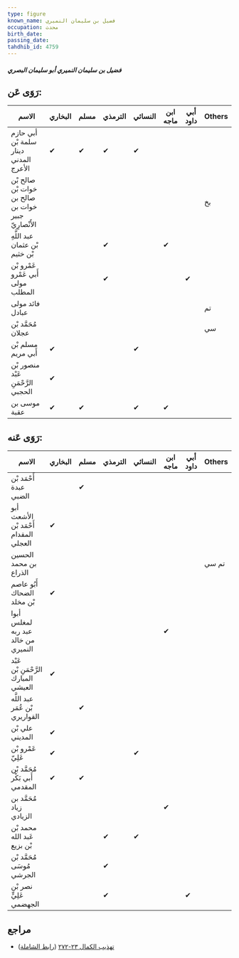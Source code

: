 ```yaml
---
type: figure
known_name: فضيل بن سليمان النميري
occupation: محدث
birth_date:
passing_date:
tahdhib_id: 4759
---
```

##### فضيل بن سليمان النميري أبو سليمان البصري

## رَوَى عَن:
| الاسم                                               | البخاري | مسلم | الترمذي | النسائي | ابن ماجه | أبي داود | Others |
| --------------------------------------------------- | ------- | ---- | ------- | ------- | -------- | -------- | ------ |
| أبي حازم سلمة بْن دينار المدني الأعرج               | ✔       | ✔    | ✔       | ✔       |          |          |        |
| صالح بْن خوات بْن صالح بن خوات بن جبير الأَنْصارِيّ |         |      |         |         |          |          | بخ     |
| عبد اللَّهِ بْن عثمان بْن خثيم                      |         |      | ✔       |         | ✔        |          |        |
| عَمْرو بْن أَبي عَمْرو مولى المطلب                  |         |      | ✔       |         |          | ✔        |        |
| فائد مولى عبادل                                     |         |      |         |         |          |          | تم     |
| مُحَمَّد بْن عجلان                                  |         |      |         |         |          |          | سي     |
| مسلم بْن أَبي مريم                                  | ✔       |      |         | ✔       |          |          |        |
| منصور بْن عَبْد الرَّحْمَنِ الحجبي                  | ✔       |      |         |         |          |          |        |
| موسى بن عقبة                                        | ✔       | ✔    |         | ✔       | ✔        |          |        |
## رَوَى عَنه:
| الاسم                                 | البخاري | مسلم | الترمذي | النسائي | ابن ماجه | أبي داود | Others |
| ------------------------------------- | ------- | ---- | ------- | ------- | -------- | -------- | ------ |
| أَحْمَد بْن عبدة الضبي                |         | ✔    |         |         |          |          |        |
| أبو الأشعث أَحْمَد بْن المقدام العجلي | ✔       |      |         |         |          |          |        |
| الحسين بن محمد الذراع                 |         |      |         |         |          |          | تم سي  |
| أَبُو عاصم الضحاك بْن مخلد            | ✔       |      |         |         |          |          |        |
| أبوا لمغلس عبد ربه من خالد النميري    |         |      |         |         | ✔        |          |        |
| عَبْد الرَّحْمَنِ بْن المبارك العيشي  | ✔       |      |         |         |          |          |        |
| عبد اللَّه بْن عُمَر القواريري        |         | ✔    |         |         |          |          |        |
| علي بْن المديني                       | ✔       |      |         |         |          |          |        |
| عَمْرو بْن عَلِيّ                     | ✔       |      |         | ✔       |          |          |        |
| مُحَمَّد بْن أَبي بَكْر المقدمي       | ✔       | ✔    |         |         |          |          |        |
| مُحَمَّد بن زياد الزيادي              |         |      |         |         | ✔        |          |        |
| محمد بْن عَبد الله بْن بزيع           |         |      | ✔       | ✔       |          |          |        |
| مُحَمَّد بْن مُوسَى الجرشي            |         |      | ✔       |         |          |          |        |
| نصر بْن عَلِيٍّ الجهضمي               |         |      | ✔       |         |          | ✔        |        |
## مراجع
- [تهذيب الكمال ٢٣-٢٧٢](obsidian://open?vault=Tahdhib-al-Kamal&file=Figures/٤٧٥٩-فضيل%20بن%20سليمان%20النميري%20أبو%20سليمان%20البصري) ([رابط الشاملة](https://shamela.ws/book/3722/12159))